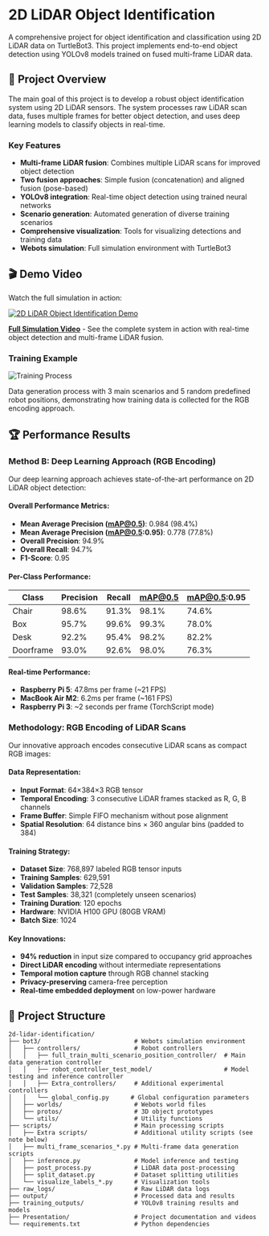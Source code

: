# 2D LiDAR Object Identification

A comprehensive project for object identification and classification using 2D LiDAR data on TurtleBot3. This project implements end-to-end object detection using YOLOv8 models trained on fused multi-frame LiDAR data.

## 🎯 Project Overview

The main goal of this project is to develop a robust object identification system using 2D LiDAR sensors. The system processes raw LiDAR scan data, fuses multiple frames for better object detection, and uses deep learning models to classify objects in real-time.

### Key Features
- **Multi-frame LiDAR fusion**: Combines multiple LiDAR scans for improved object detection
- **Two fusion approaches**: Simple fusion (concatenation) and aligned fusion (pose-based)
- **YOLOv8 integration**: Real-time object detection using trained neural networks
- **Scenario generation**: Automated generation of diverse training scenarios
- **Comprehensive visualization**: Tools for visualizing detections and training data
- **Webots simulation**: Full simulation environment with TurtleBot3

## 🎬 Demo Video

Watch the full simulation in action:

[![2D LiDAR Object Identification Demo](https://img.youtube.com/vi/sjO1z04g8Jg/0.jpg)](https://www.youtube.com/watch?v=sjO1z04g8Jg)

**[Full Simulation Video](https://www.youtube.com/watch?v=sjO1z04g8Jg)** - See the complete system in action with real-time object detection and multi-frame LiDAR fusion.

### Training Example

![Training Process](resource/training.gif)

Data generation process with 3 main scenarios and 5 random predefined robot positions, demonstrating how training data is collected for the RGB encoding approach.

## 🏆 Performance Results

### Method B: Deep Learning Approach (RGB Encoding)

Our deep learning approach achieves state-of-the-art performance on 2D LiDAR object detection:

#### **Overall Performance Metrics:**
- **Mean Average Precision (mAP@0.5)**: 0.984 (98.4%)
- **Mean Average Precision (mAP@0.5:0.95)**: 0.778 (77.8%)
- **Overall Precision**: 94.9%
- **Overall Recall**: 94.7%
- **F1-Score**: 0.95

#### **Per-Class Performance:**

| Class | Precision | Recall | mAP@0.5 | mAP@0.5:0.95 |
|-------|-----------|--------|---------|--------------|
| Chair | 98.6% | 91.3% | 98.1% | 74.6% |
| Box | 95.7% | 99.6% | 99.3% | 78.0% |
| Desk | 92.2% | 95.4% | 98.2% | 82.2% |
| Doorframe | 93.0% | 92.6% | 98.0% | 76.3% |

#### **Real-time Performance:**
- **Raspberry Pi 5**: 47.8ms per frame (~21 FPS)
- **MacBook Air M2**: 6.2ms per frame (~161 FPS)
- **Raspberry Pi 3**: ~2 seconds per frame (TorchScript mode)

### **Methodology: RGB Encoding of LiDAR Scans**

Our innovative approach encodes consecutive LiDAR scans as compact RGB images:

#### **Data Representation:**
- **Input Format**: 64×384×3 RGB tensor
- **Temporal Encoding**: 3 consecutive LiDAR frames stacked as R, G, B channels
- **Frame Buffer**: Simple FIFO mechanism without pose alignment
- **Spatial Resolution**: 64 distance bins × 360 angular bins (padded to 384)

#### **Training Strategy:**
- **Dataset Size**: 768,897 labeled RGB tensor inputs
- **Training Samples**: 629,591
- **Validation Samples**: 72,528
- **Test Samples**: 38,321 (completely unseen scenarios)
- **Training Duration**: 120 epochs
- **Hardware**: NVIDIA H100 GPU (80GB VRAM)
- **Batch Size**: 1024

#### **Key Innovations:**
- **94% reduction** in input size compared to occupancy grid approaches
- **Direct LiDAR encoding** without intermediate representations
- **Temporal motion capture** through RGB channel stacking
- **Privacy-preserving** camera-free perception
- **Real-time embedded deployment** on low-power hardware

## 📁 Project Structure

```
2d-lidar-identification/
├── bot3/                          # Webots simulation environment
│   ├── controllers/               # Robot controllers
│   │   ├── full_train_multi_scenario_position_controller/  # Main data generation controller
│   │   ├── robot_controller_test_model/                    # Model testing and inference controller
│   │   ├── Extra_controllers/     # Additional experimental controllers
│   │   └── global_config.py      # Global configuration parameters
│   ├── worlds/                    # Webots world files
│   ├── protos/                    # 3D object prototypes
│   └── utils/                     # Utility functions
├── scripts/                       # Main processing scripts
│   ├── Extra scripts/             # Additional utility scripts (see note below)
│   ├── multi_frame_scenarios_*.py # Multi-frame data generation scripts
│   ├── inference.py               # Model inference and testing
│   ├── post_process.py            # LiDAR data post-processing
│   ├── split_dataset.py           # Dataset splitting utilities
│   └── visualize_labels_*.py      # Visualization tools
├── raw_logs/                      # Raw LiDAR data logs
├── output/                        # Processed data and results
├── training_outputs/              # YOLOv8 training results and models
├── Presentation/                  # Project documentation and videos
└── requirements.txt               # Python dependencies
```